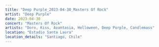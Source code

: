 ```yaml
---
title: "Deep Purple_2023-04-30_Masters Of Rock"
artist: "Deep Purple"
date: 2023-04-30
concert: "Masters Of Rock"
artists: "Doro, Kiss, Avantasia, Helloween, Deep Purple, Candlemass"
location: "Estadio Santa Laura"
location_details: "Santiago, Chile"
---
```

